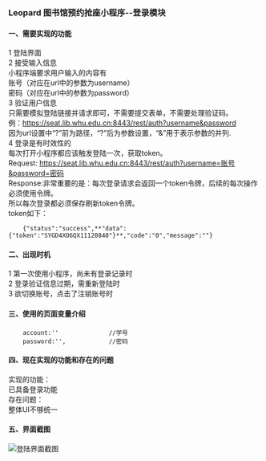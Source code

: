 ### Leopard 图书馆预约抢座小程序--登录模块
#### 一、需要实现的功能
1 登陆界面  
2 接受输入信息  
小程序端要求用户输入的内容有    
账号（对应在url中的参数为username）   
密码（对应在url中的参数为password）   
3 验证用户信息   
只需要模拟登陆链接并请求即可，不需要提交表单，不需要处理验证码。       
例：https://seat.lib.whu.edu.cn:8443/rest/auth?username&password   
因为url设置中“?”前为路径，“?”后为参数设置，“&”用于表示参数的并列.     
4 登录是有时效性的    
每次打开小程序都应该触发登陆一次，获取token。   
Request: https://seat.lib.whu.edu.cn:8443/rest/auth?username=账号&password=密码   
Response:非常重要的是：每次登录请求会返回一个token令牌，后续的每次操作必须使用令牌。   
所以每次登录都必须保存刷新token令牌。   
token如下：  
```
    {"status":"success",**"data":{"token":"SYGD4XO6QX11120840"}**,"code":"0","message":""}
```
#### 二、出现时机
1 第一次使用小程序，尚未有登录记录时  
2 登录验证信息过期，需重新登陆时  
3 欲切换账号，点击了注销账号时
#### 三、使用的页面变量介绍

```
    account:''              //学号  
    password:'',            //密码
```

#### 四、现在实现的功能和存在的问题 
实现的功能：   
已具备登录功能    
存在问题：   
整体UI不够统一   
#### 五、界面截图
![登陆界面截图](https://ftp.bmp.ovh/imgs/2019/11/835f7ef715e192ae.jpg)
